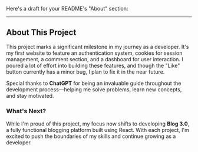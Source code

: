 Here's a draft for your README's "About" section:

---

## About This Project

This project marks a significant milestone in my journey as a developer. It's my first website to feature an authentication system, cookies for session management, a comment section, and a dashboard for user interaction. I poured a lot of effort into building these features, and though the "Like" button currently has a minor bug, I plan to fix it in the near future.

Special thanks to **ChatGPT** for being an invaluable guide throughout the development process—helping me solve problems, learn new concepts, and stay motivated.

### What's Next?

While I'm proud of this project, my focus now shifts to developing **Blog 3.0**, a fully functional blogging platform built using React. With each project, I'm excited to push the boundaries of my skills and continue growing as a developer.
